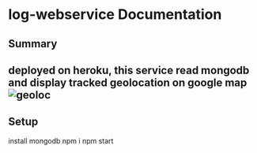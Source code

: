 ﻿log-webservice Documentation
======================
Summary
-------
deployed on heroku, this service read mongodb and display tracked geolocation on google map
![geoloc](http://patricerolland.free.fr/pic/map_log_webservice.jpg)
------------
Setup
-------
install mongodb
npm i
npm start


